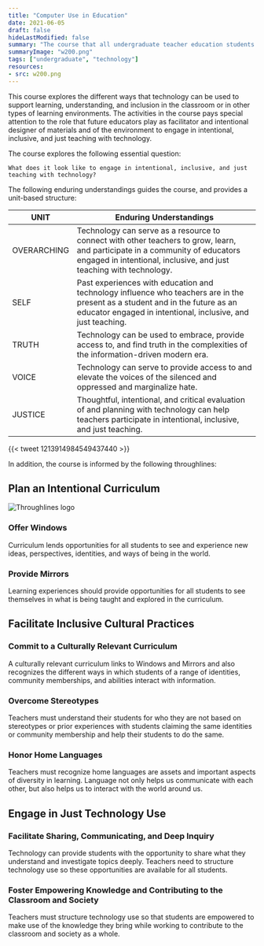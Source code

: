 ```yaml
---
title: "Computer Use in Education"
date: 2021-06-05
draft: false
hideLastModified: false
summary: "The course that all undergraduate teacher education students take prior to being admitted into the program."
summaryImage: "w200.png"
tags: ["undergraduate", "technology"]
resources:
- src: w200.png
---
```


This course explores the different ways that technology can be used to support learning, understanding, and inclusion in the classroom or in other types of learning environments. The activities in the course pays special attention to the role that future educators play as facilitator and intentional designer of materials and of the environment to engage in intentional, inclusive, and just teaching with technology.

The course explores the following essential question:

`What does it look like to engage in intentional, inclusive, and just teaching with technology?`

The following enduring understandings guides the course, and provides a unit-based structure:

UNIT | Enduring Understandings
-----|-------------------------
OVERARCHING | Technology can serve as a resource to connect with other teachers to grow, learn, and participate in a community of educators engaged in intentional, inclusive, and just teaching with technology.
SELF | Past experiences with education and technology influence who teachers are in the present as a student and in the future as an educator engaged in intentional, inclusive, and just teaching.
TRUTH | Technology can be used to embrace, provide access to, and find truth in the complexities of the information-driven modern era.
VOICE | Technology can serve to provide access to and elevate the voices of the silenced and oppressed and marginalize hate.
JUSTICE | Thoughtful, intentional, and critical evaluation of and planning with technology can help teachers participate in intentional, inclusive, and just teaching.

{{< tweet 1213914984549437440 >}}

In addition, the course is informed by the following throughlines:

## Plan an Intentional Curriculum
![Throughlines logo](througlinesvalues.jpg)

### Offer Windows
Curriculum lends opportunities for all students to see and experience new ideas, perspectives, identities, and ways of being in the world.

### Provide Mirrors
Learning experiences should provide opportunities for all students to see themselves in what is being taught and explored in the curriculum.

## Facilitate Inclusive Cultural Practices

### Commit to a Culturally Relevant Curriculum
A culturally relevant curriculum links to Windows and Mirrors and also recognizes the different ways in which students of a range of identities, community memberships, and abilities interact with information.

### Overcome Stereotypes
Teachers must understand their students for who they are not based on stereotypes or prior experiences with students claiming the same identities or community membership and help their students to do the same.

### Honor Home Languages
Teachers must recognize home languages are assets and important aspects of diversity in learning. Language not only helps us communicate with each other, but also helps us to interact with the world around us.

## Engage in Just Technology Use

### Facilitate Sharing, Communicating, and Deep Inquiry

Technology can provide students with the opportunity to share what they understand and investigate topics deeply. Teachers need to structure technology use so these opportunities are available for all students.

### Foster Empowering Knowledge and Contributing to the Classroom and Society

Teachers must structure technology use so that students are empowered to make use of the knowledge they bring while working to contribute to the classroom and society as a whole.
